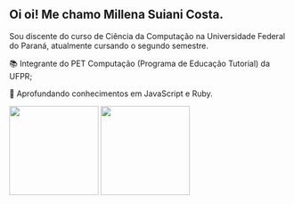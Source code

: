 ## Oi oi! Me chamo Millena Suiani Costa.

Sou discente do curso de Ciência da Computação na Universidade Federal do Paraná, atualmente cursando o segundo semestre.

📚 Integrante do PET Computação (Programa de Educação Tutorial) da UFPR;

🌱 Aprofundando conhecimentos em JavaScript e Ruby.

<img height="160em" src="https://github-readme-stats.vercel.app/api?username=millenaSui&show_icons=true&theme=dracula&include_all_commits=true&count_private=true"/> <img height="160em" src="https://github-readme-stats.vercel.app/api/top-langs/?username=millenaSui&layout=compact&langs_count=7&theme=dracula"/>
